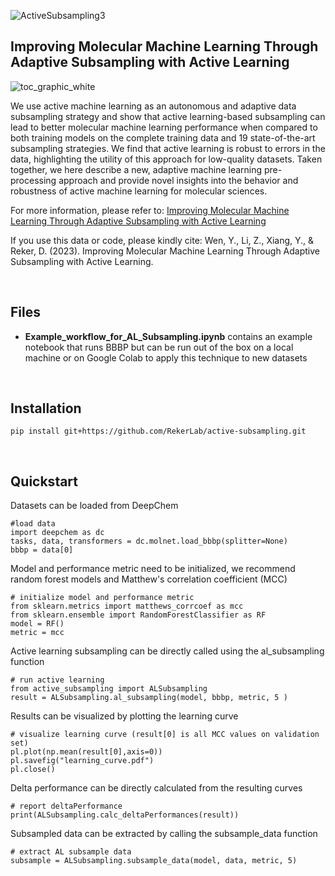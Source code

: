 
![ActiveSubsampling3](https://user-images.githubusercontent.com/127516906/229308666-bfce275d-7e73-410f-901e-7ec408a3cf07.png)



## Improving Molecular Machine Learning Through Adaptive Subsampling with Active Learning

![toc_graphic_white](https://user-images.githubusercontent.com/56095399/227727724-404e2bfb-fcd4-497d-bc77-3acff026ff2b.png)

We use active machine learning as an autonomous and adaptive data subsampling strategy and show that active learning-based subsampling can lead to better molecular machine learning performance when compared to both training models on the complete training data and 19 state-of-the-art subsampling strategies. We find that active learning is robust to errors in the data, highlighting the utility of this approach for low-quality datasets. Taken together, we here describe a new, adaptive machine learning pre-processing approach and provide novel insights into the behavior and robustness of active machine learning for molecular sciences.

For more information, please refer to: [Improving Molecular Machine Learning Through Adaptive Subsampling with Active Learning](https://chemrxiv.org/engage/api-gateway/chemrxiv/assets/orp/resource/item/63e5c76e1d2d18406337135d/original/improving-molecular-machine-learning-through-adaptive-subsampling-with-active-learning.pdf)

If you use this data or code, please kindly cite: Wen, Y., Li, Z., Xiang, Y., & Reker, D. (2023). Improving Molecular Machine Learning Through Adaptive Subsampling with Active Learning.

<br>

## Files

- **Example_workflow_for_AL_Subsampling.ipynb** contains an example notebook that runs BBBP but can be run out of the box on a local machine or on Google Colab to apply this technique to new datasets

<br>


## Installation
```
pip install git+https://github.com/RekerLab/active-subsampling.git
```

<br>

## Quickstart

Datasets can be loaded from DeepChem
```
#load data
import deepchem as dc
tasks, data, transformers = dc.molnet.load_bbbp(splitter=None)
bbbp = data[0]
```

Model and performance metric need to be initialized, we recommend random forest models and Matthew's correlation coefficient (MCC)
```
# initialize model and performance metric
from sklearn.metrics import matthews_corrcoef as mcc
from sklearn.ensemble import RandomForestClassifier as RF
model = RF()
metric = mcc
```

Active learning subsampling can be directly called using the al_subsampling function
```
# run active learning
from active_subsampling import ALSubsampling
result = ALSubsampling.al_subsampling(model, bbbp, metric, 5 )
```

Results can be visualized by plotting the learning curve
```
# visualize learning curve (result[0] is all MCC values on validation set)
pl.plot(np.mean(result[0],axis=0))
pl.savefig("learning_curve.pdf")
pl.close()
```

Delta performance can be directly calculated from the resulting curves
```
# report deltaPerformance 
print(ALSubsampling.calc_deltaPerformances(result))
```

Subsampled data can be extracted by calling the subsample_data function
```
# extract AL subsample data
subsample = ALSubsampling.subsample_data(model, data, metric, 5)
```

